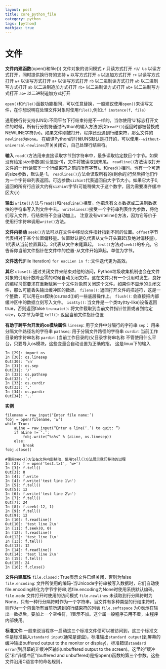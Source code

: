 ```yaml
---
layout: post
title: core_python_file
category: python
tags: [python]
mathjax: true
---
```


# 文件
**文件内建函数**(open()和file())
文件对象的访问模式
`r`     只读方式打开
`rU/ Ua`    以读方式打开，同时提供换行符的支持
`w`     以写方式打开
`a`     以追加方式打开
`r+`     以读写方式打开
`w+`     以读写方式打开
`a+`     以读写方式打开
`rb`     以二进制读方式打开
`wb`     以二进制写方式打开
`ab`     以二进制追加方式打开
`rb+`     以二进制读方式打开
`wb+`     以二进制写方式打开
`ab+`     以二进制追加方式打开

`open()`和`file()`函数功能相同，可以任意替换，一般建议使用`open()`来读写文件，在你想说明在处理文件对象时使用`file()`,例如`if instance(f, file)`

通用换行符支持(UNS):不同平台下行结束符是不一样的，当你使用‘U’标志打开文件的时候，所有行分割符通过Python的输入方法(例如`read*()`)返回时都被替换成NEWLINE字符(\n)。如果文件刚被打开，程序还没遇到行结束符，那么文件的`newlines`为`None`。
在编译Python的时候UNS默认是打开的，可以使用`--without-universal-newlines`开关关闭它，自己处理行结束符。

**输入**
`read()`方法用来直接读取字节到字符串中，最多读取给定数目个字节。如果没有给定size参数(默认值是-1)，文件将被读取到末尾。
`readline()`方法读取打开文件的一行(读取下一个行结束符之前的所有字节)。和`read()`相同，也有一个可选的size参数，默认是-1。
`readlines()`方法会读取所有的(剩余的)行然后把他们作为一个字符串列表返回。可选参数`sizhint`代表返回自大字节大小。如果它大于0,返回的所有行应该大约有`sizhint`字节(可能稍微大于这个数字，因为需要凑齐缓冲区大小)

**输出**
`write()`方法与`read()`和`readline()`相反。他把含有文本数据或二进制数据块的字符串写入到文件中去。
`writelines()`接受一个字符串列表作为参数，将他们写入文件，行结束符不会自动加上。
注意没有writeline()方法，因为它等价于使用行字符串调用`write()`方法。

**文件内移动**
`seek()`方法可以在文件中移动文件指针指到不同的位置。`offset`字节代表相对于某个位置偏移量。位置默认是0,代表从文件开头算起(及绝对偏移量)，1代表从当前位置算起，2代表从文件末尾算起。
`text()`方法对`seek()`的补充，它告诉你当前文件指针在文件中的位置-从文件开始算起，单位为字节。

**文件迭代**(File Iteration)
`for eacLien in f:`:文件迭代更为高效。

**其它**
`close()`: 通过关闭文件来结束对他的访问，Python垃圾收集机制也会在文件对象的引用计数降至零的时候自动关闭文件。这在文件只有一个引用时发生，良好的编程习惯要求在重新赋另一个文件对象前关闭这个文件。如果你不显示的关闭文件，那么可能丢失输出缓冲区的数据。
`fileno()`: 返回打开文件的描述符，这是一个整数，可以用在os模块(os.read())的一些底层操作上。
`flush()`: 会直接把内部缓冲区中的数据立刻写入文件。
`isatty()`: 当文件是一个类tty(tty-like)设备返回true，否则返回false
`truncate()`: 将文件截取到当前文件指针位置或者到给定size，以字节为单位
`tell()`:  返回当前文件指针位置

**有助于跨平台开发的os模块属性**
`linesep`:    用于文件中分隔行的字符串
`sep`：       用来分隔文件路径名的字符串
`pathseq`:    用于分隔文件路径的字符串
`curdir`:     当前工作目录的字符串名称
`pardir`:     (当前工作目录的)父目录字符串名称
不管使用什么平台，只要导入os模块，这些变量会自动设置为正确的指。
这是linux下的输入
```
In [29]: import os
In [30]: os.linesep
Out[30]: '\n'
In [31]: os.sep
Out[31]: '/'
In [32]: os.pathsep
Out[32]: ':'
In [33]: os.curdir
Out[33]: '.'
In [34]: os.pardir
Out[34]: '..'
```

**实例**
```
filename = raw_input(‘Enter file name:’)
fobj = open(filename, ‘w’)
while True:
    aLine = raw_input(“Enter a line(‘.’) to quit: ”)
    if aLine != ‘.’:
        fobj.write(“%s%s” % (aLine, os.linesep))
    else:
        break
fobj.close()

#使用seek()方法在文件内部移动，使用tell()方法展示我们移动的过程
In [2]: f = open('test.txt', 'w+')
In [3]: f.tell()
Out[3]: 0
In [4]: f.write
In [4]: f.write('test line 1\n')
In [5]: f.tell()
Out[5]: 12
In [6]: f.write('test line 2\n')
In [7]: f.tell()
Out[7]: 24
In [8]: f.seek(-12, 1)
In [9]: f.tell()
Out[9]: 12
In [10]: f.readline()
Out[10]: 'test line 2\n'
In [11]: f.seek(0, 0)
In [12]: f.readline()
Out[12]: 'test line 1\n'
In [13]: f.tell()
Out[13]: 12
In [14]: f.readline()
Out[14]: 'test line 2\n'
In [15]: f.tell()
Out[15]: 24
In [16]: f.close()
```

**文件内建属性**
`file.closed` :  True表示文件已经关闭，否则为false
`file.encoding`:   文件所使用的编码-当Unicode字符串被写入数据时，它们自动使file.encoding转化为字节字符串;若file.encoding为None时使用系统默认编码。
`file.mode`    文件打开时使用的访问模式
`file.newlines`    未读取到行分隔符时为None，只有一种行分隔符时作为一个字符串，当文件有多种类型的行结束符时，则作为一个包含所有当前所遇到的行结束符的列表
`file.softspace`     为0表示在输出一数据后，要加上一个空格符，1表示不加。这个属一般程序员用不着，由程序内部使用。

**标准文件**
一般来说当程序一启动这三个标准文件便可以被访问到，这三个标准文件是标准输入`standard input`(通常是键盘)，标准输出`standard output`(到屏幕的缓冲输出buffered output to the monitor or display)，标准错误`standard error`(到屏幕的非缓冲区输出unbuffered output to the screen)。这里的“缓冲区”和“非缓冲区”(buffered and unbuffered)是指open()函数的第三个参数。这些文件沿用C语言中的命名规则，
